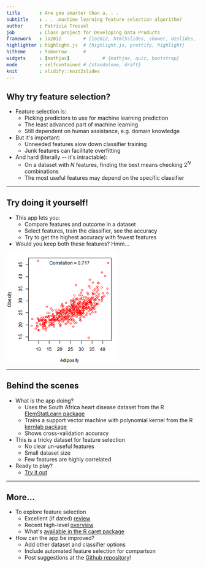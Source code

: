 ```yaml
---
title       : Are you smarter than a. . .
subtitle    : . . .machine learning feature selection algorithm?
author      : Patricia Tressel
job         : Class project for Developing Data Products
framework   : io2012        # {io2012, html5slides, shower, dzslides, ...}
highlighter : highlight.js  # {highlight.js, prettify, highlight}
hitheme     : tomorrow      # 
widgets     : [mathjax]            # {mathjax, quiz, bootstrap}
mode        : selfcontained # {standalone, draft}
knit        : slidify::knit2slides
---
```


## Why try feature selection?

- Feature selection is:
  - Picking predictors to use for machine learning prediction
  - The least advanced part of machine learning
  - Still dependent on human assistance, e.g. domain knowledge
- But it's important:
  - Unneeded features slow down classifier training
  - Junk features can facilitate overfitting
- And hard (literally -- it's intractable):
  - On a dataset with $N$ features, finding the best means checking $2^N$ combinations
  - The most useful features may depend on the specific classifier

---

## Try doing it yourself!

- This app lets you:
  - Compare features and outcome in a dataset
  - Select features, train the classifier, see the accuracy
  - Try to get the highest accuracy with fewest features
- Would you keep both these features? Hmm...

![plot of chunk feature_plot](assets/fig/feature_plot-1.png) 

---

## Behind the scenes

- What is the app doing?
  - Uses the South Africa heart disease dataset
    from the R [ElemStatLearn package](http://www.inside-r.org/packages/cran/ElemStatLearn)
  - Trains a support vector machine with polynomial kernel
    from the R [kernlab package](http://www.inside-r.org/packages/cran/kernlab)
  - Shows cross-validation accuracy
- This is a tricky dataset for feature selection
  - No clear un-useful features
  - Small dataset size
  - Few features are highly correlated
- Ready to play?
  - [Try it out](https://ptressel.shinyapps.io/feature_selection_app)

---

## More...

- To explore feature selection
  - Excellent (if dated) [review](http://www.jmlr.org/papers/volume3/guyon03a/guyon03a.pdf)
  - Recent high-level [overview](http://machinelearningmastery.com/an-introduction-to-feature-selection/)
  - What's [available in the R caret package](http://machinelearningmastery.com/feature-selection-with-the-caret-r-package/)
- How can the app be improved?
  - Add other dataset and classifier options
  - Include automated feature selection for comparison
  - Post suggestions at the [Github repository](https://github.com/ptressel/feature_selection_app)!
